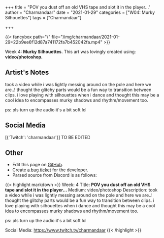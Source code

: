 +++
title =       "POV you dust off an old VHS tape and slot it in the player…"
author =      "Charmandaar"
date =        "2021-01-29"
categories =  ["W04: Murky Silhouettes"]
tags =        ["Charmandaar"]

+++


{{< fancybox path="/" file="/img/charmandaar/2021-01-29+22b9ee6f12d87a741172fa7b452042fa.mp4" >}}


Week 4: **Murky Silhouettes**. This art was lovingly created using: **video/photoshop**.

## Artist's Notes

took a video while i was lightly messing around on the pole and here we are..! thought the glitchy parts would be a fun way to transition between clips. i love playing with silhouettes when i dance and thought this may be a cool idea to encompasses murky shadows and rhythm/movement too. 

ps: pls turn up the audio it's a bit soft lol

## Social Media

[{'Twitch': 'charmandaar'}] TO BE EDITED

## Other

- Edit this page on [GitHub](https://github.com/teaminkling/web-refresh/edit/main/blog/content/blog/charmandaar-week-4-36cd.md).
- Create [a bug ticket](https://github.com/teaminkling/web-refresh/issues/new?assignees=&labels=bug&template=problem-report.md&title=) for the developer.
- Parsed source from Discord is as follows:

{{< highlight markdown >}}
Week: 4
Title: **POV you dust off an old VHS tape and slot it in the player…**
Medium: video/photoshop
Description: took a video while i was lightly messing around on the pole and here we are..! thought the glitchy parts would be a fun way to transition between clips. i love playing with silhouettes when i dance and thought this may be a cool idea to encompasses murky shadows and rhythm/movement too. 

ps: pls turn up the audio it's a bit soft lol
 
Social Media: https://www.twitch.tv/charmandaar
{{< /highlight >}}